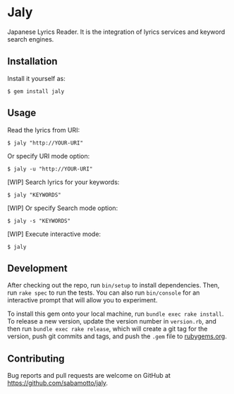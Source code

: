 # Jaly

Japanese Lyrics Reader.
It is the integration of lyrics services and keyword search engines.

## Installation

Install it yourself as:

    $ gem install jaly

## Usage

Read the lyrics from URI:

    $ jaly "http://YOUR-URI"

Or specify URI mode option:

    $ jaly -u "http://YOUR-URI"

[WIP] Search lyrics for your keywords:

    $ jaly "KEYWORDS"

[WIP] Or specify Search mode option:

    $ jaly -s "KEYWORDS"

[WIP] Execute interactive mode:

    $ jaly

## Development

After checking out the repo, run `bin/setup` to install dependencies. Then, run `rake spec` to run the tests. You can also run `bin/console` for an interactive prompt that will allow you to experiment.

To install this gem onto your local machine, run `bundle exec rake install`. To release a new version, update the version number in `version.rb`, and then run `bundle exec rake release`, which will create a git tag for the version, push git commits and tags, and push the `.gem` file to [rubygems.org](https://rubygems.org).

## Contributing

Bug reports and pull requests are welcome on GitHub at https://github.com/sabamotto/jaly.

